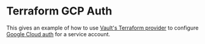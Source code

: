 # Terraform GCP Auth

This gives an example of how to use [Vault's Terraform provider](https://www.terraform.io/docs/providers/vault/index.html) to configure [Google Cloud auth](https://www.vaultproject.io/api/auth/gcp/index.html) for a service account.
